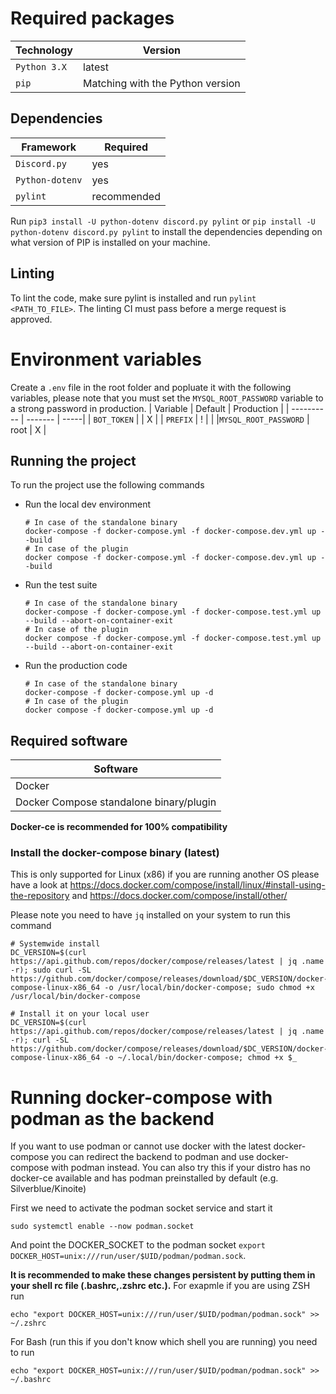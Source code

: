 # Required packages

| Technology   | Version                          |
| ------------ | -------------------------------- |
| `Python 3.X` | latest                           |
| `pip`        | Matching with the Python version |

## Dependencies

| Framework       | Required    |
| --------------- | ----------- |
| `Discord.py`    | yes         |
| `Python-dotenv` | yes         |
| `pylint`        | recommended |

Run `pip3 install -U python-dotenv discord.py pylint` or `pip install -U python-dotenv discord.py pylint` to install the dependencies depending on what version of PIP is installed on your machine.

## Linting

To lint the code, make sure pylint is installed and run `pylint <PATH_TO_FILE>`. The linting CI must pass before a merge request is approved.

# Environment variables

Create a `.env` file in the root folder and popluate it with the following variables, please note that you must set the `MYSQL_ROOT_PASSWORD` variable to a strong password in production.
| Variable | Default | Production |
| ---------- | ------- | -----|
| `BOT_TOKEN` | | X |
| `PREFIX` | ! | |
|`MYSQL_ROOT_PASSWORD` | root | X |

## Running the project
To run the project use the following commands

- Run the local dev environment
    ```
    # In case of the standalone binary 
    docker-compose -f docker-compose.yml -f docker-compose.dev.yml up --build
    # In case of the plugin
    docker compose -f docker-compose.yml -f docker-compose.dev.yml up --build
    ```
- Run the test suite
    ```
    # In case of the standalone binary 
    docker-compose -f docker-compose.yml -f docker-compose.test.yml up --build --abort-on-container-exit
    # In case of the plugin
    docker compose -f docker-compose.yml -f docker-compose.test.yml up --build --abort-on-container-exit
    ```
- Run the production code
    ```
    # In case of the standalone binary 
    docker-compose -f docker-compose.yml up -d
    # In case of the plugin
    docker compose -f docker-compose.yml up -d
    ```

## Required software
|Software|
|----|
|Docker|
|Docker Compose standalone binary/plugin|

**Docker-ce is recommended for 100% compatibility**

### Install the docker-compose binary (latest)
This is only supported for Linux (x86) if you are running another OS please have a look at https://docs.docker.com/compose/install/linux/#install-using-the-repository and https://docs.docker.com/compose/install/other/

Please note you need to have `jq` installed on your system to run this command

```
# Systemwide install
DC_VERSION=$(curl https://api.github.com/repos/docker/compose/releases/latest | jq .name -r); sudo curl -SL https://github.com/docker/compose/releases/download/$DC_VERSION/docker-compose-linux-x86_64 -o /usr/local/bin/docker-compose; sudo chmod +x /usr/local/bin/docker-compose

# Install it on your local user
DC_VERSION=$(curl https://api.github.com/repos/docker/compose/releases/latest | jq .name -r); curl -SL https://github.com/docker/compose/releases/download/$DC_VERSION/docker-compose-linux-x86_64 -o ~/.local/bin/docker-compose; chmod +x $_
```

# Running docker-compose with podman as the backend
If you want to use podman or cannot use docker with the latest docker-compose you can redirect the backend to podman and use docker-compose with podman instead. You can also try this if your distro has no docker-ce available and has podman preinstalled by default (e.g. Silverblue/Kinoite) 

First we need to activate the podman socket service and start it
```
sudo systemctl enable --now podman.socket
```

And point the DOCKER\_SOCKET to the podman socket 
`export DOCKER_HOST=unix:///run/user/$UID/podman/podman.sock`. 

**It is recommended to make these changes persistent by putting them in your shell rc file (.bashrc,.zshrc etc.).** 
For exapmle if you are using ZSH run 
```
echo "export DOCKER_HOST=unix:///run/user/$UID/podman/podman.sock" >> ~/.zshrc
```

For Bash (run this if you don't know which shell you are running) you need to run 
```
echo "export DOCKER_HOST=unix:///run/user/$UID/podman/podman.sock" >> ~/.bashrc
```
